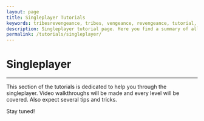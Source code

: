 ```yaml
---
layout: page
title: Singleplayer Tutorials
keywords: tribesrevengeance, tribes, vengeance, revengeance, tutorial, singleplayer, walkthrough, tip, trick
description: Singleplayer tutorial page. Here you find a summary of all singleplayer walkthroughs.
permalink: /tutorials/singleplayer/
---
```


# Singleplayer 

* * *

This section of the tutorials is dedicated to help you through the singleplayer. Video walkthroughs will be made and every level will be covered. Also expect several tips and tricks.

Stay tuned!
